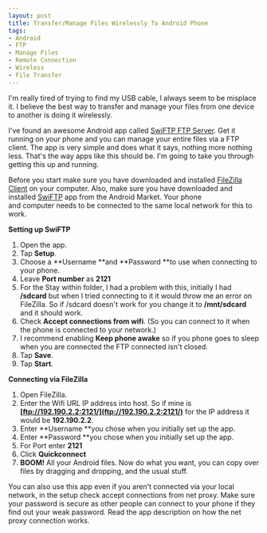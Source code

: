 ```yaml
---
layout: post
title: Transfer/Manage Files Wirelessly To Android Phone
tags:
- Android
- FTP
- Manage Files
- Remote Connection
- Wireless
- File Transfer
---
```

I'm really tired of trying to find my USB cable, I always seem to be misplace it. I believe the best way to transfer and manage your files from one device to another is doing it wirelessly.

I've found an awesome Android app called [SwiFTP FTP Server](https://market.android.com/details?id=org.swiftp&hl=en). Get it running on your phone and you can manage your entire files via a FTP client. The app is very simple and does what it says, nothing more nothing less. That's the way apps like this should be. I'm going to take you through getting this up and running.

Before you start make sure you have downloaded and installed [FileZilla Client](http://filezilla-project.org/download.php?type=client) on your computer. Also, make sure you have downloaded and installed [SwiFTP](https://market.android.com/details?id=org.swiftp&hl=en) app from the Android Market. Your phone and computer needs to be connected to the same local network for this to work.

**Setting up SwiFTP**

  1. Open the app.
  2. Tap **Setup**.
  3. Choose a **Username **and **Password **to use when connecting to your phone.
  4. Leave **Port number** as **2121**
  5. For the Stay within folder, I had a problem with this, initially I had **/sdcard** but when I tried connecting to it it would throw me an error on FileZilla. So if /sdcard doesn't work for you change it to **/mnt/sdcard** and it should work.
  6. Check **Accept connections from wifi**. (So you can connect to it when the phone is connected to your network.)
  7. I recommend enabling **Keep phone awake** so if you phone goes to sleep when you are connected the FTP connected isn't closed.
  8. Tap **Save**.
  9. Tap **Start**. 

**Connecting via FileZilla**

  1. Open FileZilla.
  2. Enter the Wifi URL IP address into host. So if mine is **[ftp://192.190.2.2:2121/](ftp://192.190.2.2:2121/)** for the IP address it would be **192.190.2.2**.
  3. Enter **Username **you chose when you initially set up the app.
  4. Enter **Password **you chose when you initially set up the app.
  5. For Port enter **2121**
  6. Click **Quickconnect**
  7. **BOOM!** All your Android files. Now do what you want, you can copy over files by dragging and dropping, and the usual stuff.

You can also use this app even if you aren't connected via your local network, in the setup check accept connections from net proxy. Make sure your password is secure as other people can connect to your phone if they find out your weak password. Read the app description on how the net proxy connection works.

